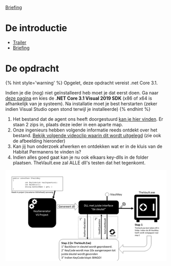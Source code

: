 [Briefing](https://learning.ap.be/mod/hvp/view.php?id=287228)

# De introductie

* [Trailer](https://ap.cloud.panopto.eu/Panopto/Pages/Viewer.aspx?id=7e6d838d-eee3-4a67-b68e-abab015f8c9a)
* [Briefing](https://ap.cloud.panopto.eu/Panopto/Pages/Viewer.aspx?id=a8a5cead-6ac8-47d7-b5fe-abab015f92c9)

# De opdracht
{% hint style='warning' %}
Opgelet, deze opdracht vereist .net Core 3.1. 

Indien je die (nog) niet geïnstalleerd heb moet je dat eerst doen. Ga naar [deze pagina](https://dotnet.microsoft.com/download/visual-studio-sdks?utm_source=getdotnetsdk&utm_medium=referral) en kies de **.NET Core 3.1 Visual 2019 SDK** (x86 of x64 is afhankelijk van je systeem). Na installatie moet je best herstarten (zeker indien Visual Studio open stond terwijl je installeerde)
{% endhint %}


1. Het bestand dat de agent ons heeft doorgestuurd [kan je hier vinden](../assets/9_interfaces/FOUNDINVAULT.zip). Er staan 2 zips in, plaats deze ieder in een aparte map.
2. Onze ingenieurs hebben volgende informatie reeds ontdekt over het bestand. [Bekijk volgende videoclip waarin dit wordt uitgelegd](https://ap.cloud.panopto.eu/Panopto/Pages/Viewer.aspx?id=38abbe8b-316c-4da9-9e57-abab015d6115) (zie ook de afbeelding hieronder)
3. Kan jij hun onderzoek afwerken en ontdekken wat er in de kluis van de Habitat Permanens te vinden is?
4. Indien alles goed gaat kan je nu ook elkaars key-dlls in de folder plaatsen. TheVault.exe zal ALLE dll's testen dat het tegenkomt. 

![Flow van applicatie en tools](../assets/9_interfaces/coronaflow.png)